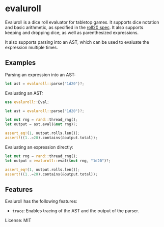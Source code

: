 # evaluroll

Evaluroll is a dice roll evaluator for tabletop games.
It supports dice notation and basic arithmetic,
as specified in the [roll20 spec](https://wiki.roll20.net/Dice_Reference#Roll20_Dice_Specification).
It also supports keeping and dropping dice, as well as parenthesized expressions.

It also supports parsing into an AST, which can be used to evaluate the expression multiple times.

## Examples

Parsing an expression into an AST:

```rust
let ast = evaluroll::parse("1d20")?;
```

Evaluating an AST:

```rust
use evaluroll::Eval;

let ast = evaluroll::parse("1d20")?;

let mut rng = rand::thread_rng();
let output = ast.eval(&mut rng)?;

assert_eq!(1, output.rolls.len());
assert!((1..=20).contains(&output.total));
```

Evaluating an expression directly:

```rust
let mut rng = rand::thread_rng();
let output = evaluroll::eval(&mut rng, "1d20")?;

assert_eq!(1, output.rolls.len());
assert!((1..=20).contains(&output.total));
```
## Features

Evaluroll has the following features:

- `trace`: Enables tracing of the AST and the output of the parser.

License: MIT
